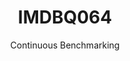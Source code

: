 ---
layout: docu
title: IMDBQ064
subtitle: Continuous Benchmarking
selected: IMDB
expanded: Benchmarking
benchmark: /individual_results/IMDBQ064.html
---